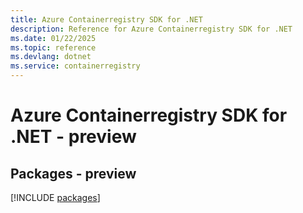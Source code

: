 ```yaml
---
title: Azure Containerregistry SDK for .NET
description: Reference for Azure Containerregistry SDK for .NET
ms.date: 01/22/2025
ms.topic: reference
ms.devlang: dotnet
ms.service: containerregistry
---
```

# Azure Containerregistry SDK for .NET - preview
## Packages - preview
[!INCLUDE [packages](containerregistry-index.md)]